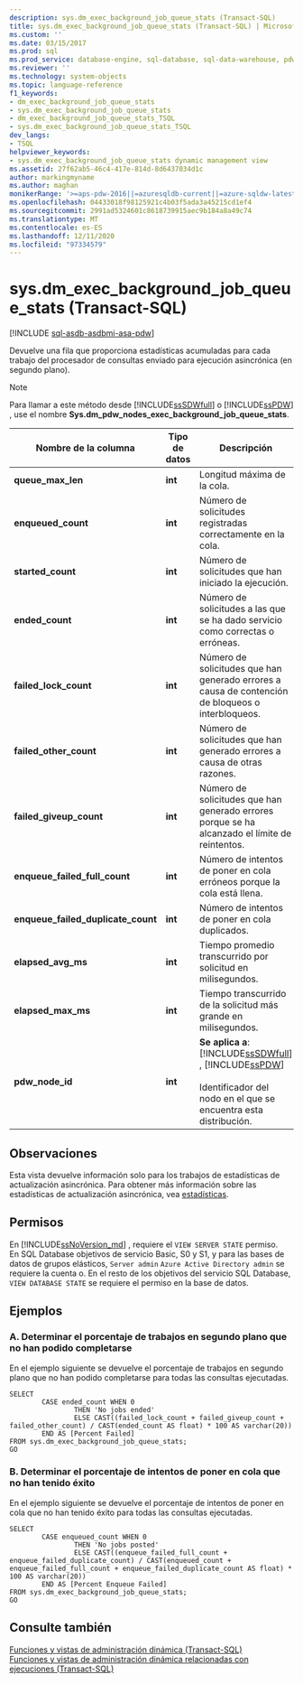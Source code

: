 ```yaml
---
description: sys.dm_exec_background_job_queue_stats (Transact-SQL)
title: sys.dm_exec_background_job_queue_stats (Transact-SQL) | Microsoft Docs
ms.custom: ''
ms.date: 03/15/2017
ms.prod: sql
ms.prod_service: database-engine, sql-database, sql-data-warehouse, pdw
ms.reviewer: ''
ms.technology: system-objects
ms.topic: language-reference
f1_keywords:
- dm_exec_background_job_queue_stats
- sys.dm_exec_background_job_queue_stats
- dm_exec_background_job_queue_stats_TSQL
- sys.dm_exec_background_job_queue_stats_TSQL
dev_langs:
- TSQL
helpviewer_keywords:
- sys.dm_exec_background_job_queue_stats dynamic management view
ms.assetid: 27f62ab5-46c4-417e-814d-8d6437034d1c
author: markingmyname
ms.author: maghan
monikerRange: '>=aps-pdw-2016||=azuresqldb-current||=azure-sqldw-latest||>=sql-server-2016||=sqlallproducts-allversions||>=sql-server-linux-2017||=azuresqldb-mi-current'
ms.openlocfilehash: 04433018f98125921c4b03f5ada3a45215cd1ef4
ms.sourcegitcommit: 2991ad5324601c8618739915aec9b184a8a49c74
ms.translationtype: MT
ms.contentlocale: es-ES
ms.lasthandoff: 12/11/2020
ms.locfileid: "97334579"
---
```

# <a name="sysdm_exec_background_job_queue_stats-transact-sql"></a>sys.dm_exec_background_job_queue_stats (Transact-SQL)
[!INCLUDE [sql-asdb-asdbmi-asa-pdw](../../includes/applies-to-version/sql-asdb-asdbmi-asa-pdw.md)]

  Devuelve una fila que proporciona estadísticas acumuladas para cada trabajo del procesador de consultas enviado para ejecución asincrónica (en segundo plano).  
  
> [!NOTE]  
>  Para llamar a este método desde [!INCLUDE[ssSDWfull](../../includes/sssdwfull-md.md)] o [!INCLUDE[ssPDW](../../includes/sspdw-md.md)] , use el nombre **Sys.dm_pdw_nodes_exec_background_job_queue_stats**.  
  
|Nombre de la columna|Tipo de datos|Descripción|  
|-----------------|---------------|-----------------|  
|**queue_max_len**|**int**|Longitud máxima de la cola.|  
|**enqueued_count**|**int**|Número de solicitudes registradas correctamente en la cola.|  
|**started_count**|**int**|Número de solicitudes que han iniciado la ejecución.|  
|**ended_count**|**int**|Número de solicitudes a las que se ha dado servicio como correctas o erróneas.|  
|**failed_lock_count**|**int**|Número de solicitudes que han generado errores a causa de contención de bloqueos o interbloqueos.|  
|**failed_other_count**|**int**|Número de solicitudes que han generado errores a causa de otras razones.|  
|**failed_giveup_count**|**int**|Número de solicitudes que han generado errores porque se ha alcanzado el límite de reintentos.|  
|**enqueue_failed_full_count**|**int**|Número de intentos de poner en cola erróneos porque la cola está llena.|  
|**enqueue_failed_duplicate_count**|**int**|Número de intentos de poner en cola duplicados.|  
|**elapsed_avg_ms**|**int**|Tiempo promedio transcurrido por solicitud en milisegundos.|  
|**elapsed_max_ms**|**int**|Tiempo transcurrido de la solicitud más grande en milisegundos.|  
|**pdw_node_id**|**int**|**Se aplica a**: [!INCLUDE[ssSDWfull](../../includes/sssdwfull-md.md)] , [!INCLUDE[ssPDW](../../includes/sspdw-md.md)]<br /><br /> Identificador del nodo en el que se encuentra esta distribución.|  
  
## <a name="remarks"></a>Observaciones  
 Esta vista devuelve información solo para los trabajos de estadísticas de actualización asincrónica. Para obtener más información sobre las estadísticas de actualización asincrónica, vea [estadísticas](../../relational-databases/statistics/statistics.md).  
  
## <a name="permissions"></a>Permisos

En [!INCLUDE[ssNoVersion_md](../../includes/ssnoversion-md.md)] , requiere el `VIEW SERVER STATE` permiso.   
En SQL Database objetivos de servicio Basic, S0 y S1, y para las bases de datos de grupos elásticos, `Server admin` `Azure Active Directory admin` se requiere la cuenta o. En el resto de los objetivos del servicio SQL Database, `VIEW DATABASE STATE` se requiere el permiso en la base de datos.   

## <a name="examples"></a>Ejemplos  
  
### <a name="a-determining-the-percentage-of-failed-background-jobs"></a>A. Determinar el porcentaje de trabajos en segundo plano que no han podido completarse  
 En el ejemplo siguiente se devuelve el porcentaje de trabajos en segundo plano que no han podido completarse para todas las consultas ejecutadas.  
  
```  
SELECT   
        CASE ended_count WHEN 0   
                THEN 'No jobs ended'   
                ELSE CAST((failed_lock_count + failed_giveup_count + failed_other_count) / CAST(ended_count AS float) * 100 AS varchar(20))   
        END AS [Percent Failed]  
FROM sys.dm_exec_background_job_queue_stats;  
GO  
```  
  
### <a name="b-determining-the-percentage-of-failed-enqueue-attempts"></a>B. Determinar el porcentaje de intentos de poner en cola que no han tenido éxito  
 En el ejemplo siguiente se devuelve el porcentaje de intentos de poner en cola que no han tenido éxito para todas las consultas ejecutadas.  
  
```  
SELECT   
        CASE enqueued_count WHEN 0   
                THEN 'No jobs posted'   
                ELSE CAST((enqueue_failed_full_count + enqueue_failed_duplicate_count) / CAST(enqueued_count + enqueue_failed_full_count + enqueue_failed_duplicate_count AS float) * 100 AS varchar(20))   
        END AS [Percent Enqueue Failed]  
FROM sys.dm_exec_background_job_queue_stats;  
GO  
```  
  
## <a name="see-also"></a>Consulte también  
 [Funciones y vistas de administración dinámica &#40;Transact-SQL&#41;](~/relational-databases/system-dynamic-management-views/system-dynamic-management-views.md)   
 [Funciones y vistas de administración dinámica relacionadas con ejecuciones &#40;Transact-SQL&#41;](../../relational-databases/system-dynamic-management-views/execution-related-dynamic-management-views-and-functions-transact-sql.md)  
  
  



